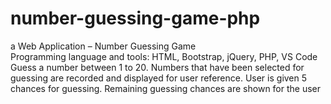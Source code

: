 # number-guessing-game-php
a Web Application – Number Guessing Game             
Programming language and tools: HTML, Bootstrap, jQuery, PHP, VS Code
Guess a number between 1 to 20. 
Numbers that have been selected for guessing are recorded and displayed for user reference.
User is given 5 chances for guessing. Remaining guessing chances are shown for the user
